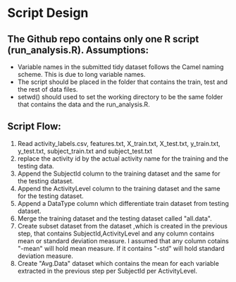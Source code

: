 **Script Design**
===========
The Github repo contains only one R script (run_analysis.R).
**Assumptions:**
----
 - Variable names in the submitted tidy dataset follows the Camel naming scheme.  This is due to long variable names.
 - The script should be placed in the folder that contains the train, test and the rest of data files.
 - setwd() should used to set the working directory to be the same folder that contains the data and the run_analysis.R.

**Script Flow:**
----
 1. Read activity_labels.csv, features.txt, X_train.txt, X_test.txt, y_train.txt, y_test.txt, subject_train.txt and subject_test.txt
 2. replace the activity id by the actual activity name for the training and the testing data.
 3. Append the SubjectId column to the training dataset and the same for the testing dataset.
 4. Append the ActivityLevel column to the training dataset and the same for the testing dataset.
 5. Append a DataType column which differentiate train dataset from testing dataset.
 6. Merge the training dataset and the testing dataset called "all.data".
 7. Create subset dataset from the dataset ,which is created in the previous step, that contains SubjectId,ActivityLevel and any column contains mean or standard deviation measure. I assumed that any column cotains "-mean" will hold mean measure. If it contains "-std" will hold standard deviation measure.
 8. Create "Avg.Data" dataset which contains the mean for each variable extracted in the previous step per SubjectId per ActivityLevel.

